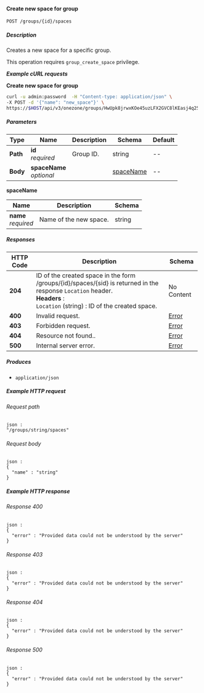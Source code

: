 
<a name="create_space_for_group"></a>
#### Create new space for group
```
POST /groups/{id}/spaces
```


##### Description
Creates a new space for a specific group.

This operation requires `group_create_space` privilege.

***Example cURL requests***

**Create new space for group**
```bash
curl -u admin:password  -H "Content-type: application/json" \
-X POST -d '{"name": "new_space"}' \
https://$HOST/api/v3/onezone/groups/HwUpk8jrwxKOe45uzLFX2GVC8lKEasj4q253sptVqF8/spaces
```


##### Parameters

|Type|Name|Description|Schema|Default|
|---|---|---|---|---|
|**Path**|**id**  <br>*required*|Group ID.|string|--|
|**Body**|**spaceName**  <br>*optional*||[spaceName](#create_space_for_group-spacename)|--|

<a name="create_space_for_group-spacename"></a>
**spaceName**

|Name|Description|Schema|
|---|---|---|
|**name**  <br>*required*|Name of the new space.|string|


##### Responses

|HTTP Code|Description|Schema|
|---|---|---|
|**204**|ID of the created space in the form /groups/{id}/spaces/{sid} is returned in the response `Location` header.  <br>**Headers** :   <br>`Location` (string) : ID of the created space.|No Content|
|**400**|Invalid request.|[Error](../definitions/Error.md#error)|
|**403**|Forbidden request.|[Error](../definitions/Error.md#error)|
|**404**|Resource not found..|[Error](../definitions/Error.md#error)|
|**500**|Internal server error.|[Error](../definitions/Error.md#error)|


##### Produces

* `application/json`


##### Example HTTP request

###### Request path
```
json :
"/groups/string/spaces"
```


###### Request body
```
json :
{
  "name" : "string"
}
```


##### Example HTTP response

###### Response 400
```
json :
{
  "error" : "Provided data could not be understood by the server"
}
```


###### Response 403
```
json :
{
  "error" : "Provided data could not be understood by the server"
}
```


###### Response 404
```
json :
{
  "error" : "Provided data could not be understood by the server"
}
```


###### Response 500
```
json :
{
  "error" : "Provided data could not be understood by the server"
}
```



